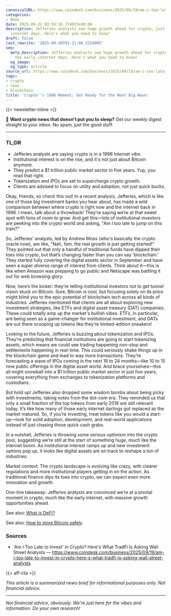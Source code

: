 ```yaml
---
canonicalURL: https://www.coindesk.com/business/2025/09/19/am-i-too-late-to-invest-in-crypto-here-s-what-tradfi-is-asking-wall-street-analysts
categories:
- News
date: 2025-09-22 03:50:18.724013+00:00
description: Jefferies analysts see huge growth ahead for crypto, just like the early
  internet days. Here's what you need to know!
draft: false
last_rewrite: '2025-09-30T01:21:08.322490Z'
seo:
  meta_description: Jefferies analysts see huge growth ahead for crypto, just like
    the early internet days. Here's what you need to know!
  og_image: ''
  og_type: article
source_url: https://www.coindesk.com/business/2025/09/19/am-i-too-late-to-invest-in-crypto-here-s-what-tradfi-is-asking-wall-street-analysts
tags:
- crypto
- news
- blockchain
title: 'Crypto''s 1996 Moment: Get Ready for the Next Big Wave'
---
```



{{< newsletter-inline >}}

📧 **Want crypto news that doesn't put you to sleep?** Get our weekly digest straight to your inbox. No spam, just the good stuff.

---

### TL;DR
- Jefferies analysts are saying crypto is in a 1996 internet vibe.
- Institutional interest is on the rise, and it's not just about Bitcoin anymore.
- They predict a $1 trillion public market sector in five years. Yup, you read that right.
- Tokenization and IPOs are set to supercharge crypto growth.
- Clients are advised to focus on utility and adoption, not just quick bucks.

Okay, friends, so check this out! In a recent analysis, Jefferies, which is like one of those big investment banks you hear about, has made a wild comparison between where crypto is right now and the internet back in 1996. I mean, talk about a throwback! They’re saying we’re at that sweet spot with tons of room to grow. And get this—lots of institutional investors are peeking into the crypto world and asking, "Am I too late to jump on this train?" 

So, Jefferies' analysts, led by Andrew Moss (who's basically the crypto oracle now), are like, "Nah, fam, the real growth is just getting started!" They pointed out that only a handful of traditional funds have dipped their toes into crypto, but that’s changing faster than you can say 'blockchain.' They started fully covering the digital assets sector in September and have seen a super diverse range of interest from clients. Think about it—this is like when Amazon was prepping to go public and Netscape was battling it out for web browsing glory. 

Now, here’s the kicker: they’re telling institutional investors not to get tunnel vision stuck on Bitcoin. Sure, Bitcoin is cool, but focusing solely on its price might blind you to the epic potential of blockchain tech across all kinds of industries. Jefferies mentioned that clients are all about exploring new investment strategies, like ETFs and digital asset treasury (DAT) companies. These could totally amp up the market's bullish vibes. ETFs, in particular, are being seen as a game-changer for institutional investment, and DATs are out there scooping up tokens like they’re limited-edition sneakers! 

Looking to the future, Jefferies is buzzing about tokenization and IPOs. They’re predicting that financial institutions are going to start tokenizing assets, which means we could see trading happening non-stop and settlements happening in real-time. This could seriously shake things up in the blockchain game and lead to way more transactions. They’re forecasting a wave of IPOs coming in the next 18 to 24 months—like 10 to 15 new public offerings in the digital asset world. And brace yourselves—this all might snowball into a $1 trillion public market sector in just five years, covering everything from exchanges to tokenization platforms and custodians. 

But hold up! Jefferies also dropped some wisdom bombs about being picky with investments, taking notes from the dot-com era. They reminded us that only a small fraction of the top tokens from early 2018 are still relevant today. It’s like how many of those early internet darlings got replaced as the market matured. So, if you’re investing, treat tokens like you would a start-up—look for solid adoption, development, and real-world applications instead of just chasing those quick cash grabs. 

In a nutshell, Jefferies is throwing some serious optimism into the crypto pool, suggesting we’re still at the start of something huge, much like the internet boom. As institutional interest ramps up and new investment options pop up, it looks like digital assets are on track to reshape a ton of industries.  

Market context: The crypto landscape is evolving like crazy, with clearer regulations and more institutional players getting in on the action. As traditional finance dips its toes into crypto, we can expect even more innovation and growth. 

One-line takeaway: Jefferies analysts are convinced we’re at a pivotal moment in crypto, much like the early internet, with massive growth opportunities ahead. 

See also: [What is DeFi?](/pages/what-is-defi/)  

See also: [How to store Bitcoin safely](/pages/how-to-store-bitcoin-safely/)

### Sources
- 'Am I Too Late to Invest' in Crypto? Here's What TradFi Is Asking Wall Street Analysts — https://www.coindesk.com/business/2025/09/19/am-i-too-late-to-invest-in-crypto-here-s-what-tradfi-is-asking-wall-street-analysts

{{< aff-cta >}}

_This article is a summarized news brief for informational purposes only. Not financial advice._



---

_Not financial advice, obviously. We're just here for the vibes and information. Do your own research!_
